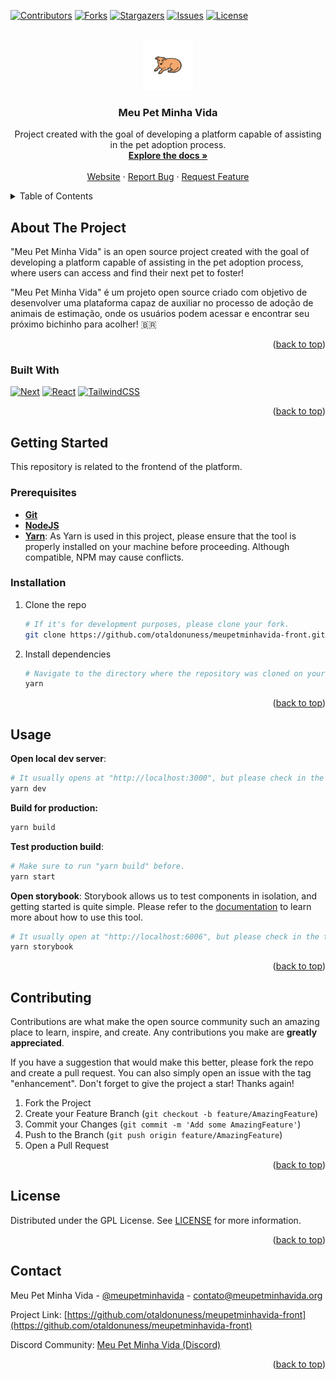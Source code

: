 <a name="readme-top"></a>

[![Contributors][contributors-shield]][contributors-url]
[![Forks][forks-shield]][forks-url]
[![Stargazers][stars-shield]][stars-url]
[![Issues][issues-shield]][issues-url]
[![License][license-shield]][license-url]

<!--[![LinkedIn][linkedin-shield]][linkedin-url]-->

<br />
<div align="center">
  <a href="https://github.com/otaldonuness/meupetminhavida-front">
    <img src="images/logo.png" alt="Logo" width="80" height="80">
  </a>

<h3 align="center">Meu Pet Minha Vida</h3>

  <p align="center">
    Project created with the goal of developing a platform capable of assisting in the pet adoption process.
    <br />
    <a href="#"><strong>Explore the docs »</strong></a>
    <br />
    <br />
    <a href="https://www.meupetminhavida.org/">Website</a>
    ·
    <a href="https://github.com/otaldonuness/meupetminhavida-front/issues">Report Bug</a>
    ·
    <a href="https://github.com/otaldonuness/meupetminhavida-front/issues">Request Feature</a>
  </p>
</div>

<!-- TABLE OF CONTENTS -->
<details>
  <summary>Table of Contents</summary>
  <ol>
    <li>
      <a href="#about-the-project">About The Project</a>
      <ul>
        <li><a href="#built-with">Built With</a></li>
      </ul>
    </li>
    <li>
      <a href="#getting-started">Getting Started</a>
      <ul>
        <li><a href="#prerequisites">Prerequisites</a></li>
        <li><a href="#installation">Installation</a></li>
      </ul>
    </li>
    <li><a href="#usage">Usage</a></li>
    <!--<li><a href="#roadmap">Roadmap</a></li>-->
    <li><a href="#contributing">Contributing</a></li>
    <li><a href="#license">License</a></li>
    <li><a href="#contact">Contact</a></li>
    <!--<li><a href="#acknowledgments">Acknowledgments</a></li>-->
  </ol>
</details>

## About The Project

<!-- [![Product Name Screen Shot][product-screenshot]](https://example.com) -->

"Meu Pet Minha Vida" is an open source project created with the goal of developing a platform capable of assisting in the pet adoption process, where users can access and find their next pet to foster!

"Meu Pet Minha Vida" é um projeto open source criado com objetivo de desenvolver uma plataforma capaz de auxiliar no processo de adoção de animais de estimação, onde os usuários podem acessar e encontrar seu próximo bichinho para acolher! 🇧🇷

<p align="right">(<a href="#readme-top">back to top</a>)</p>

### Built With

[![Next][Next.js]][Next-url]
[![React][React.js]][React-url]
[![TailwindCSS][TailwindCSS]][TailwindCSS-url]

<p align="right">(<a href="#readme-top">back to top</a>)</p>

## Getting Started

This repository is related to the frontend of the platform.

### Prerequisites

- <u>**Git**</u>
- <u>**NodeJS**</u>
- <u>**Yarn**</u>: As Yarn is used in this project, please ensure that the tool is properly installed on your machine before proceeding. Although compatible, NPM may cause conflicts.

### Installation

1. Clone the repo
   ```sh
   # If it's for development purposes, please clone your fork.
   git clone https://github.com/otaldonuness/meupetminhavida-front.git
   ```
2. Install dependencies
   ```sh
   # Navigate to the directory where the repository was cloned on your machine.
   yarn
   ```

<p align="right">(<a href="#readme-top">back to top</a>)</p>

<!-- USAGE EXAMPLES -->

## Usage

**Open local dev server**:

```sh
# It usually opens at "http://localhost:3000", but please check in the terminal.
yarn dev
```

**Build for production:**

```sh
yarn build
```

**Test production build**:

```sh
# Make sure to run "yarn build" before.
yarn start
```

**Open storybook**: Storybook allows us to test components in isolation, and getting started is quite simple. Please refer to the <a href="https://storybook.js.org/docs/react/get-started/install" target="_blank">documentation</a> to learn more about how to use this tool.

```sh
# It usually open at "http://localhost:6006", but please check in the terminal.
yarn storybook
```

<p align="right">(<a href="#readme-top">back to top</a>)</p>

<!-- ROADMAP -->
<!--
## Roadmap

- [ ] Feature 1
- [ ] Feature 2
- [ ] Feature 3
  - [ ] Nested Feature

See the [open issues](https://github.com/otaldonuness/meupetminhavida-front/issues) for a full list of proposed features (and known issues).

<p align="right">(<a href="#readme-top">back to top</a>)</p>
-->

<!-- CONTRIBUTING -->

## Contributing

Contributions are what make the open source community such an amazing place to learn, inspire, and create. Any contributions you make are **greatly appreciated**.

If you have a suggestion that would make this better, please fork the repo and create a pull request. You can also simply open an issue with the tag "enhancement".
Don't forget to give the project a star! Thanks again!

1. Fork the Project
2. Create your Feature Branch (`git checkout -b feature/AmazingFeature`)
3. Commit your Changes (`git commit -m 'Add some AmazingFeature'`)
4. Push to the Branch (`git push origin feature/AmazingFeature`)
5. Open a Pull Request

<p align="right">(<a href="#readme-top">back to top</a>)</p>

<!-- LICENSE -->

## License

Distributed under the GPL License. See [LICENSE](LICENSE) for more information.

<p align="right">(<a href="#readme-top">back to top</a>)</p>

<!-- CONTACT -->

## Contact

Meu Pet Minha Vida - [@meupetminhavida](https://twitter.com/meupetminhavida) - contato@meupetminhavida.org

Project Link: [https://github.com/otaldonuness/meupetminhavida-front](https://github.com/otaldonuness/meupetminhavida-front)

Discord Community: [Meu Pet Minha Vida (Discord)](https://discord.com/invite/RAnhUJNv2j)

<p align="right">(<a href="#readme-top">back to top</a>)</p>

<!--
## Acknowledgments

- []()
- []()
- []()

<p align="right">(<a href="#readme-top">back to top</a>)</p>
-->

[contributors-shield]: https://img.shields.io/github/contributors/otaldonuness/meupetminhavida-front.svg?style=for-the-badge
[contributors-url]: https://github.com/otaldonuness/meupetminhavida-front/graphs/contributors
[forks-shield]: https://img.shields.io/github/forks/otaldonuness/meupetminhavida-front.svg?style=for-the-badge
[forks-url]: https://github.com/otaldonuness/meupetminhavida-front/network/members
[stars-shield]: https://img.shields.io/github/stars/otaldonuness/meupetminhavida-front.svg?style=for-the-badge
[stars-url]: https://github.com/otaldonuness/meupetminhavida-front/stargazers
[issues-shield]: https://img.shields.io/github/issues/otaldonuness/meupetminhavida-front.svg?style=for-the-badge
[issues-url]: https://github.com/otaldonuness/meupetminhavida-front/issues
[license-shield]: https://img.shields.io/github/license/otaldonuness/meupetminhavida-front.svg?style=for-the-badge
[license-url]: https://github.com/otaldonuness/meupetminhavida-front/blob/master/LICENSE.txt
[linkedin-shield]: https://img.shields.io/badge/-LinkedIn-black.svg?style=for-the-badge&logo=linkedin&colorB=555
[linkedin-url]: https://linkedin.com/in/linkedin_username
[product-screenshot]: images/screenshot.png
[Next.js]: https://img.shields.io/badge/next.js-000000?style=for-the-badge&logo=nextdotjs&logoColor=white
[Next-url]: https://nextjs.org/
[React.js]: https://img.shields.io/badge/React-20232A?style=for-the-badge&logo=react&logoColor=61DAFB
[React-url]: https://reactjs.org/
[TailwindCSS]: https://img.shields.io/badge/tailwindcss-20232A?style=for-the-badge&logo=tailwindcss&logoColor=38bdf8
[TailwindCSS-url]: https://tailwindcss.com/
